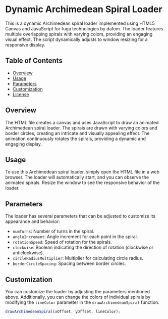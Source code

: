 # Dynamic Archimedean Spiral Loader

This is a dynamic Archimedean spiral loader implemented using HTML5 Canvas and JavaScript for fuga technologies by dafom. The loader features multiple overlapping spirals with varying colors, providing an engaging visual effect. The script dynamically adjusts to window resizing for a responsive display.

## Table of Contents

- [Overview](#overview)
- [Usage](#usage)
- [Parameters](#parameters)
- [Customization](#customization)
- [License](#license)

## Overview

The HTML file creates a canvas and uses JavaScript to draw an animated Archimedean spiral loader. The spirals are drawn with varying colors and border circles, creating an intricate and visually appealing effect. The animation continuously rotates the spirals, providing a dynamic and engaging display.

## Usage

To use this Archimedean spiral loader, simply open the HTML file in a web browser. The loader will automatically start, and you can observe the animated spirals. Resize the window to see the responsive behavior of the loader.

## Parameters

The loader has several parameters that can be adjusted to customize its appearance and behavior:

- `numTurns`: Number of turns in the spiral.
- `angleIncrement`: Angle increment for each point in the spiral.
- `rotationSpeed`: Speed of rotation for the spirals.
- `clockwise`: Boolean indicating the direction of rotation (clockwise or anticlockwise).
- `circleRadiusMultiplier`: Multiplier for calculating circle radius.
- `borderCircleSpacing`: Spacing between border circles.

## Customization

You can customize the loader by adjusting the parameters mentioned above. Additionally, you can change the colors of individual spirals by modifying the `lineColor` parameter in the `drawArchimedeanSpiral` function.

```javascript
drawArchimedeanSpiral(xOffset, yOffset, lineColor);
```
